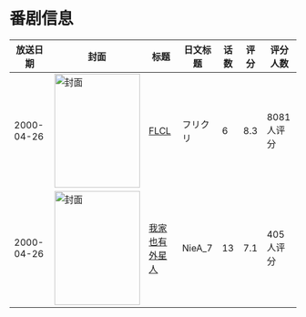 # 番剧信息

|放送日期|封面|标题|日文标题|话数|评分|评分人数|
|---|---|---|---|---|---|---|
|2000-04-26|<img src="//lain.bgm.tv/pic/cover/c/af/da/822_9y55j.jpg" alt="封面" style="width:150px;height:200px;object-fit:cover;">|[FLCL](https://bangumi.tv/subject/822)|フリクリ|6|8.3|8081人评分|
|2000-04-26|<img src="//lain.bgm.tv/pic/cover/c/42/54/3795_6B8DJ.jpg" alt="封面" style="width:150px;height:200px;object-fit:cover;">|[我家也有外星人](https://bangumi.tv/subject/3795)|NieA_7|13|7.1|405人评分|
